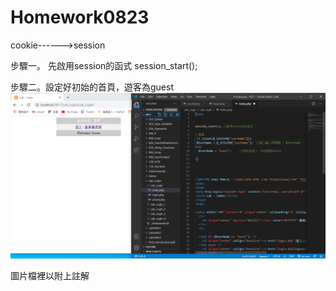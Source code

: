 # Homework0823

cookie------>session

步驟一。 先啟用session的函式  session_start();

步驟二。設定好初始的首頁，遊客為guest
![Alt text](https://github.com/shoubye/Homework0823/blob/master/session/%E9%A6%96%E9%A0%81.png)


圖片檔裡以附上註解
